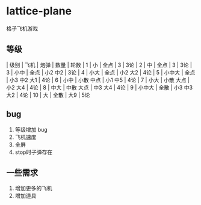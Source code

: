 # lattice-plane
格子飞机游戏

## 等级
| 级别	| 飞机	| 炮弹		| 数量      		| 轮数
| 1		| 小		| 全点		| 3      		| 3论
| 2		| 中		| 全点		| 3 			| 3论
| 3		| 小中	| 全点		| 小2 中2 		| 3论
| 4		| 小大	| 全点		| 小2 大2 		| 4论
| 5		| 小中大	| 全点		| 小3 中2 大1	| 4论
| 6		| 小中	| 小散 中点	| 小1 中5		| 4论
| 7		| 小大	| 小散 大点	| 小2 大4		| 4论
| 8		| 中大	| 中散 大点	| 中3 大4		| 4论
| 9		| 小中大	| 全散		| 小3 中3 大2	| 4论
| 10	| 大		| 全散		| 大9			| 5论

## bug
1. 等级增加 bug
2. 飞机速度
3. 全屏
4. stop时子弹存在

## 一些需求
1. 增加更多的飞机
2. 增加道具
